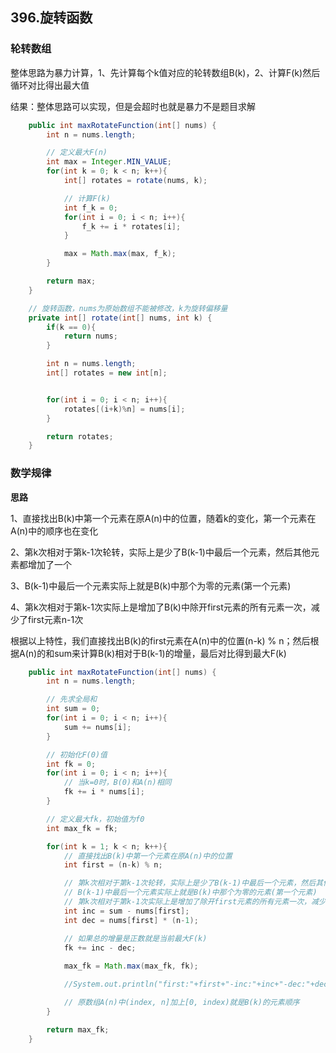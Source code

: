 ## 396.旋转函数

### 轮转数组

整体思路为暴力计算，1、先计算每个k值对应的轮转数组B(k)，2、计算F(k)然后循环对比得出最大值

结果：整体思路可以实现，但是会超时也就是暴力不是题目求解

```java
    public int maxRotateFunction(int[] nums) {
        int n = nums.length;

        // 定义最大F(n)
        int max = Integer.MIN_VALUE;
        for(int k = 0; k < n; k++){
            int[] rotates = rotate(nums, k);

            // 计算F(k)
            int f_k = 0;
            for(int i = 0; i < n; i++){
                f_k += i * rotates[i];
            }

            max = Math.max(max, f_k);
        }

        return max;
    }

    // 旋转函数，nums为原始数组不能被修改，k为旋转偏移量
    private int[] rotate(int[] nums, int k) {
        if(k == 0){
            return nums;
        }

        int n = nums.length;
        int[] rotates = new int[n];


        for(int i = 0; i < n; i++){
            rotates[(i+k)%n] = nums[i];
        }

        return rotates;
    }
```



### 数学规律

**思路**

1、直接找出B(k)中第一个元素在原A(n)中的位置，随着k的变化，第一个元素在A(n)中的顺序也在变化

2、第k次相对于第k-1次轮转，实际上是少了B(k-1)中最后一个元素，然后其他元素都增加了一个

3、B(k-1)中最后一个元素实际上就是B(k)中那个为零的元素(第一个元素)

4、第k次相对于第k-1次实际上是增加了B(k)中除开first元素的所有元素一次，减少了first元素n-1次

根据以上特性，我们直接找出B(k)的first元素在A(n)中的位置(n-k) % n；然后根据A(n)的和sum来计算B(k)相对于B(k-1)的增量，最后对比得到最大F(k)

```java
    public int maxRotateFunction(int[] nums) {
        int n = nums.length;

        // 先求全局和
        int sum = 0;
        for(int i = 0; i < n; i++){
            sum += nums[i];
        }

        // 初始化F(0)值
        int fk = 0;
        for(int i = 0; i < n; i++){
            // 当k=0时，B(0)和A(n)相同
            fk += i * nums[i];
        }

        // 定义最大fk，初始值为f0
        int max_fk = fk;

        for(int k = 1; k < n; k++){
            // 直接找出B(k)中第一个元素在原A(n)中的位置
            int first = (n-k) % n;

            // 第k次相对于第k-1次轮转，实际上是少了B(k-1)中最后一个元素，然后其他元素都增加了一个
            // B(k-1)中最后一个元素实际上就是B(k)中那个为零的元素(第一个元素)
            // 第k次相对于第k-1次实际上是增加了除开first元素的所有元素一次，减少了first元素n-1次
            int inc = sum - nums[first];
            int dec = nums[first] * (n-1);

            // 如果总的增量是正数就是当前最大F(k)
            fk += inc - dec; 
            
            max_fk = Math.max(max_fk, fk);

            //System.out.println("first:"+first+"-inc:"+inc+"-dec:"+dec+"-fk:"+fk+"-max_fk:"+max_fk);

            // 原数组A(n)中(index, n]加上[0, index)就是B(k)的元素顺序
        }

        return max_fk;
    }
```




